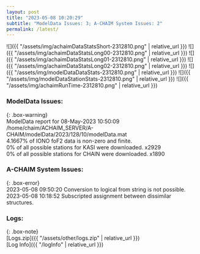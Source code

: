 ```yaml
---
layout: post
title: "2023-05-08 10:20:29"
subtitle: "ModelData Issues: 3; A-CHAIM System Issues: 2"
permalink: /latest/
---
```


![]({{ "/assets/img/achaimDataStatsShort-2312810.png" | relative_url }})
![]({{ "/assets/img/achaimDataStatsLong00-2312810.png" | relative_url }})
![]({{ "/assets/img/achaimDataStatsLong01-2312810.png" | relative_url }})
![]({{ "/assets/img/achaimDataStatsLong02-2312810.png" | relative_url }})
![]({{ "/assets/img/modelDataDataStats-2312810.png" | relative_url }})
![]({{ "/assets/img/modelDataStationStats-2312810.png" | relative_url }})
![]({{ "/assets/img/achaimRunTime-2312810.png" | relative_url }})


### ModelData Issues:  
  
{: .box-warning}  
 ModelData report for 08-May-2023 10:50:09   
 /home/chaim/ACHAIM_SERVER/A-CHAIM/modelData/2023/128/10/modelData.mat   
 4.1667% of IONO foF2 data is non-zero and finite.   
 0% of all possible stations for KASI were downloaded. x2929   
 0% of all possible stations for CHAIN were downloaded. x1890   
  
### A-CHAIM System Issues:  
  
{: .box-error}  
2023-05-08 09:50:20 Conversion to logical from string is not possible.  
2023-05-08 10:18:52 Subscripted assignment between dissimilar structures.  

### Logs:  
  
{: .box-note}  
[Logs.zip]({{ "/assets/other/logs.zip" | relative_url }})  
[Log Info]({{ "/logInfo" | relative_url }})  
